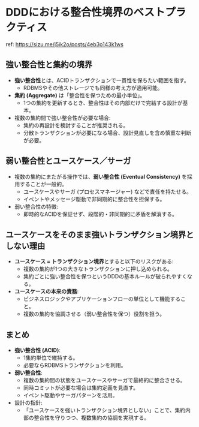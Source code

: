# DDDにおける整合性境界のベストプラクティス

ref: <https://sizu.me/j5ik2o/posts/4eb3o143k1ws>

## 強い整合性と集約の境界

- **強い整合性**とは、ACIDトランザクションで一貫性を保ちたい範囲を指す。
  - RDBMSやその他ストレージでも同様の考え方が適用可能。
- **集約 (Aggregate)** は「整合性を保つための最小単位」。
  - 1つの集約を更新するとき、整合性はその内部だけで完結する設計が基本。
- 複数の集約間で強い整合性が必要な場合:
  - 集約の再設計を検討することが推奨される。
  - 分散トランザクションが必要になる場合、設計見直しを含め慎重な判断が必要。

## 弱い整合性とユースケース／サーガ

- 複数の集約にまたがる操作では、**弱い整合性 (Eventual Consistency)** を採用することが一般的。
  - ユースケースやサーガ (プロセスマネージャー) などで責任を持たせる。
  - イベントやメッセージ駆動で非同期的に整合性を担保する。
- 弱い整合性の特徴:
  - 即時的なACIDを保証せず、段階的・非同期的に矛盾を解消する。

## ユースケースをそのまま強いトランザクション境界としない理由

- **ユースケース = トランザクション境界**とすると以下のリスクがある:
  - 複数の集約が1つの大きなトランザクションに押し込められる。
  - 集約ごとに強い整合性を保つというDDDの基本ルールが破られやすくなる。
- **ユースケースの本来の責務**:
  - ビジネスロジックやアプリケーションフローの単位として機能すること。
  - 複数の集約を協調させる（弱い整合性を保つ）役割を担う。

## まとめ

- **強い整合性 (ACID)**:
  - 1集約単位で維持する。
  - 必要ならRDBMSトランザクションを利用。
- **弱い整合性**:
  - 複数の集約間の状態をユースケースやサーガで最終的に整合させる。
  - 同時コミットが必要な場合は集約定義を見直す。
  - イベント駆動やサーガパターンを活用。
- 設計の指針:
  - 「ユースケースを強いトランザクション境界としない」ことで、集約内部の整合性を守りつつ、複数集約の協調を実現する。
